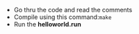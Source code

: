 - Go thru the code and read the comments
- Compile using this command:```make```
- Run the **helloworld.run**


